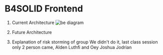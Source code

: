 # B4SOLID Frontend

1. Current Architecture
![be diagram](https://github.com/b4-solid/b4solid/assets/83630284/b59543c7-e0a7-4f39-9d7a-85dcb7a163e2)


2. Future Architecture


3. Explanation of risk storming of group
We didn't do it, last class session only 2 person came, Alden Luthfi and Oey Joshua Jodrian
